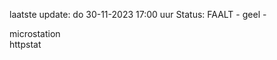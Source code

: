 laatste update: 
do 30-11-2023 17:00   uur 
Status: FAALT - geel - 
<div class="service Y">microstation</div><div class="service Y">httpstat</div>